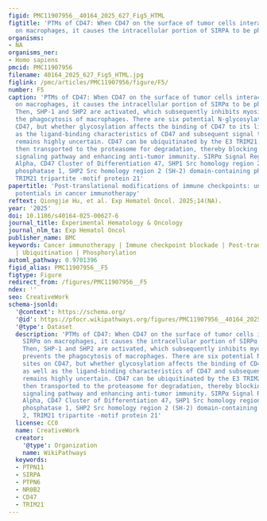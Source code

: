 ```yaml
---
figid: PMC11907956__40164_2025_627_Fig5_HTML
figtitle: 'PTMs of CD47: When CD47 on the surface of tumor cells interacts with SIRPA
  on macrophages, it causes the intracellular portion of SIRPA to be phosphorylated'
organisms:
- NA
organisms_ner:
- Homo sapiens
pmcid: PMC11907956
filename: 40164_2025_627_Fig5_HTML.jpg
figlink: /pmc/articles/PMC11907956/figure/F5/
number: F5
caption: 'PTMs of CD47: When CD47 on the surface of tumor cells interacts with SIRPα
  on macrophages, it causes the intracellular portion of SIRPα to be phosphorylated.
  Then, SHP-1 and SHP2 are activated, which subsequently inhibits myosin IIA and prevents
  the phagocytosis of macrophages. There are six potential N-glycosylation sites on
  CD47, but whether glycosylation affects the binding of CD47 to its ligands, as well
  as the ligand-binding characteristics of CD47 and subsequent signal transduction,
  remains highly uncertain. CD47 can be ubiquitinated by the E3 TRIM21 ligase and
  then transported to the proteasome for degradation, thereby blocking the CD47/SIRPα
  signaling pathway and enhancing anti-tumor immunity. SIRPα Signal Regulatory Protein
  Alpha, CD47 Cluster of Differentiation 47, SHP1 Src homology region 2 (SH-2) domain-containing
  phosphatase 1, SHP2 Src homology region 2 (SH-2) domain-containing phosphatase 2,
  TRIM21 tripartite -motif protein 21'
papertitle: 'Post-translational modifications of immune checkpoints: unlocking new
  potentials in cancer immunotherapy'
reftext: Qiongjie Hu, et al. Exp Hematol Oncol. 2025;14(NA).
year: '2025'
doi: 10.1186/s40164-025-00627-6
journal_title: Experimental Hematology & Oncology
journal_nlm_ta: Exp Hematol Oncol
publisher_name: BMC
keywords: Cancer immunotherapy | Immune checkpoint blockade | Post-translational modifications
  | Ubiquitination | Phosphorylation
automl_pathway: 0.9701396
figid_alias: PMC11907956__F5
figtype: Figure
redirect_from: /figures/PMC11907956__F5
ndex: ''
seo: CreativeWork
schema-jsonld:
  '@context': https://schema.org/
  '@id': https://pfocr.wikipathways.org/figures/PMC11907956__40164_2025_627_Fig5_HTML.html
  '@type': Dataset
  description: 'PTMs of CD47: When CD47 on the surface of tumor cells interacts with
    SIRPα on macrophages, it causes the intracellular portion of SIRPα to be phosphorylated.
    Then, SHP-1 and SHP2 are activated, which subsequently inhibits myosin IIA and
    prevents the phagocytosis of macrophages. There are six potential N-glycosylation
    sites on CD47, but whether glycosylation affects the binding of CD47 to its ligands,
    as well as the ligand-binding characteristics of CD47 and subsequent signal transduction,
    remains highly uncertain. CD47 can be ubiquitinated by the E3 TRIM21 ligase and
    then transported to the proteasome for degradation, thereby blocking the CD47/SIRPα
    signaling pathway and enhancing anti-tumor immunity. SIRPα Signal Regulatory Protein
    Alpha, CD47 Cluster of Differentiation 47, SHP1 Src homology region 2 (SH-2) domain-containing
    phosphatase 1, SHP2 Src homology region 2 (SH-2) domain-containing phosphatase
    2, TRIM21 tripartite -motif protein 21'
  license: CC0
  name: CreativeWork
  creator:
    '@type': Organization
    name: WikiPathways
  keywords:
  - PTPN11
  - SIRPA
  - PTPN6
  - NR0B2
  - CD47
  - TRIM21
---
```


